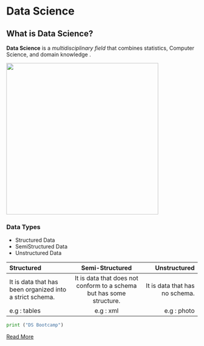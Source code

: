 # Data Science

## What is Data Science?
 **Data Science** is a  *multidisciplinary field* that combines statistics, Computer Science, and domain knowledge .


<img src="DS.png" width="400" height="400">

### Data Types
- Structured Data
- SemiStructured Data
- Unstructured Data
  
| Structured   |Semi-Structured | Unstructured   |
| :---        |    :----:   |          ---: |
|It is data that has been organized into a strict schema.     | It is data that does not conform to a schema but has some structure. | It is data that has no schema.   |
|e.g : tables    | e.g  : xml      | e.g : photo      |


```python
print ("DS Bootcamp")
```

[Read More](https://en.wikipedia.org/wiki/Data_science)

